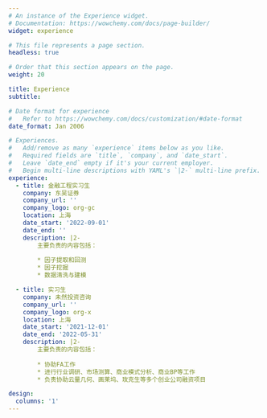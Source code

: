 ```yaml
---
# An instance of the Experience widget.
# Documentation: https://wowchemy.com/docs/page-builder/
widget: experience

# This file represents a page section.
headless: true

# Order that this section appears on the page.
weight: 20

title: Experience
subtitle:

# Date format for experience
#   Refer to https://wowchemy.com/docs/customization/#date-format
date_format: Jan 2006

# Experiences.
#   Add/remove as many `experience` items below as you like.
#   Required fields are `title`, `company`, and `date_start`.
#   Leave `date_end` empty if it's your current employer.
#   Begin multi-line descriptions with YAML's `|2-` multi-line prefix.
experience:
  - title: 金融工程实习生
    company: 东吴证券
    company_url: ''
    company_logo: org-gc
    location: 上海
    date_start: '2022-09-01'
    date_end: ''
    description: |2-
        主要负责的内容包括：
        
        * 因子提取和回测
        * 因子挖掘
        * 数据清洗与建模

  - title: 实习生
    company: 未然投资咨询
    company_url: ''
    company_logo: org-x
    location: 上海
    date_start: '2021-12-01'
    date_end: '2022-05-31'
    description: |2-
        主要负责的内容包括：
        
        * 协助FA工作
        * 进行行业调研、市场测算、商业模式分析、商业BP等工作
        * 负责协助云量几何、画莱坞、玫克生等多个创业公司融资项目

design:
  columns: '1'
---
```

